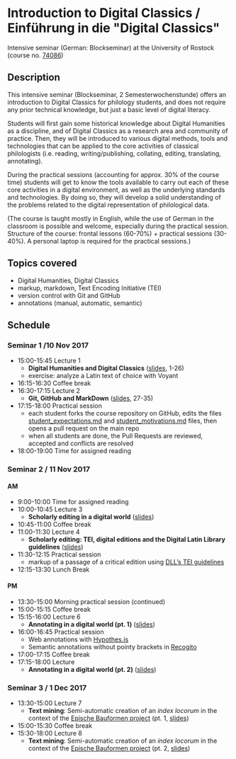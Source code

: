 # Introduction to Digital Classics / Einführung in die "Digital Classics"

Intensive seminar (German: Blockseminar) at the University of Rostock (course no. [74086](https://studip.uni-rostock.de/dispatch.php/course/details/index/111358225f25f791f8cce36960af243f))

## Description

This intensive seminar (Blockseminar, 2 Semesterwochenstunde) offers an introduction to Digital Classics for philology students, and does not require any prior technical knowledge, but just a basic level of digital literacy.

Students will first gain some historical knowledge about Digital Humanities as a discipline, and of Digital Classics as a research area and community of practice. Then, they will be introduced to various digital methods, tools and technologies that can be applied to the core activities of classical philologists (i.e. reading, writing/publishing, collating, editing, translating, annotating).

During the practical sessions (accounting for approx. 30% of the course time) students will get to know the tools available to carry out each of these core activities in a digital environment, as well as the underlying standards and technologies. By doing so, they will develop a solid understanding of the problems related to the digital representation of philological data.

(The course is taught mostly in English, while the use of German in the classroom is possible and welcome, especially during the practical session. Structure of the course: frontal lessons (60-70%) + practical sessions (30-40%). A personal laptop is required for the practical sessions.)

## Topics covered

- Digital Humanities, Digital Classics
- markup, markdown, Text Encoding Initiative (TEI)
- version control with Git and GitHub
- annotations (manual, automatic, semantic)

## Schedule

### Seminar 1 /10 Nov 2017

- 15:00-15:45 Lecture 1
    * **Digital Humanities and Digital Classics** ([slides](slides/lecture_1-1.pdf), 1-26)
    * exercise: analyze a Latin text of choice with Voyant
- 16:15-16:30 Coffee break
- 16:30-17:15 Lecture 2
    * **Git, GitHub and MarkDown** ([slides](slides/lecture_1-1.pdf), 27-35)
- 17:15-18:00 Practical session
    * each student forks the course repository on GitHub, edits the files [student_expectations.md](practical_session_md/student_expectations.md) and [student_motivations.md](practical_session_md/student_motivations.md) files, then opens a pull request on the main repo
    * when all students are done, the Pull Requests are reviewed, accepted and conflicts are resolved
- 18:00-19:00 Time for assigned reading

### Seminar 2 / 11 Nov 2017

#### AM

- 9:00-10:00 Time for assigned reading
- 10:00-10:45 Lecture 3
    * **Scholarly editing in a digital world** ([slides](slides/lecture_2-3.pdf))
- 10:45-11:00 Coffee break
- 11:00-11:30 Lecture 4
    * **Scholarly editing: TEI, digital editions and the Digital Latin Library guidelines** ([slides](slides/lecture_2-3.pdf))
- 11:30-12:15 Practical session
    * markup of a passage of a critical edition using [DLL’s TEI guidelines](https://github.com/DigitalLatin/training)
- 12:15-13:30 Lunch Break

#### PM

- 13:30-15:00 Morning practical session (continued)
- 15:00-15:15 Coffee break
- 15:15-16:00 Lecture 6
    * **Annotating in a digital world (pt. 1)** ([slides](slides/lecture_2-3.pdf))
- 16:00-16:45 Practical session
    * Web annotations with [Hypothes.is](https://hypothes.is/users/mromanello)
    * Semantic annotations without pointy brackets in [Recogito](http://recogito.pelagios.org/)
- 17:00-17:15 Coffee break
- 17:15-18:00 Lecture
    * **Annotating in a digital world (pt. 2)** ([slides](slides/lecture_2-3.pdf))



### Seminar 3 / 1 Dec 2017

- 13:30-15:00 Lecture 7
    * **Text mining**: Semi-automatic creation of an *index locorum* in the context of the [Epische Bauformen project](http://www.epische-bauformen.uni-rostock.de/) (pt. 1, [slides](slides/epibau_mtg_degreuyter.pdf))
- 15:00-15:30 Coffee break
- 15:30-18:00 Lecture 8
    * **Text mining**: Semi-automatic creation of an *index locorum* in the context of the [Epische Bauformen project](http://www.epische-bauformen.uni-rostock.de/) (pt. 2, [slides](slides/gphil17_mromanello_slides.pdf))
